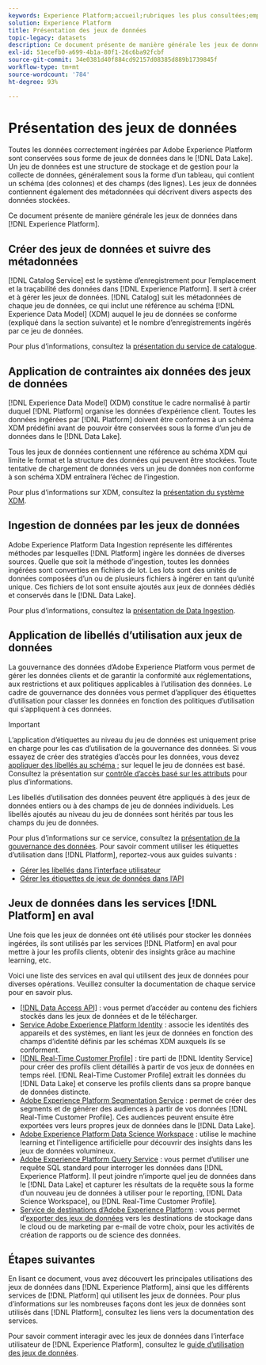 ```yaml
---
keywords: Experience Platform;accueil;rubriques les plus consultées;emplacement des données;emplacement des données;gestion des données;gestion des données;traçabilité;traçabilité;type de données;types de données;type de données
solution: Experience Platform
title: Présentation des jeux de données
topic-legacy: datasets
description: Ce document présente de manière générale les jeux de données dans Experience Platform.
exl-id: 51ecefb0-a699-4b1a-80f1-26c6ba92fcbf
source-git-commit: 34e0381d40f884cd92157d08385d889b1739845f
workflow-type: tm+mt
source-wordcount: '784'
ht-degree: 93%

---
```


# Présentation des jeux de données

Toutes les données correctement ingérées par Adobe Experience Platform sont conservées sous forme de jeux de données dans le [!DNL Data Lake]. Un jeu de données est une structure de stockage et de gestion pour la collecte de données, généralement sous la forme d’un tableau, qui contient un schéma (des colonnes) et des champs (des lignes). Les jeux de données contiennent également des métadonnées qui décrivent divers aspects des données stockées.

Ce document présente de manière générale les jeux de données dans [!DNL Experience Platform].

## Créer des jeux de données et suivre des métadonnées

[!DNL Catalog Service] est le système d’enregistrement pour l’emplacement et la traçabilité des données dans [!DNL Experience Platform]. Il sert à créer et à gérer les jeux de données. [!DNL Catalog] suit les métadonnées de chaque jeu de données, ce qui inclut une référence au schéma [!DNL Experience Data Model] (XDM) auquel le jeu de données se conforme (expliqué dans la section suivante) et le nombre d’enregistrements ingérés par ce jeu de données.

Pour plus d’informations, consultez la [présentation du service de catalogue](../home.md).

## Application de contraintes aix données des jeux de données

[!DNL Experience Data Model] (XDM) constitue le cadre normalisé à partir duquel [!DNL Platform] organise les données d’expérience client. Toutes les données ingérées par [!DNL Platform] doivent être conformes à un schéma XDM prédéfini avant de pouvoir être conservées sous la forme d’un jeu de données dans le [!DNL Data Lake].

Tous les jeux de données contiennent une référence au schéma XDM qui limite le format et la structure des données qui peuvent être stockées. Toute tentative de chargement de données vers un jeu de données non conforme à son schéma XDM entraînera l’échec de l’ingestion.

Pour plus d’informations sur XDM, consultez la [présentation du système XDM](../../xdm/home.md).

## Ingestion de données par les jeux de données

Adobe Experience Platform Data Ingestion représente les différentes méthodes par lesquelles [!DNL Platform] ingère les données de diverses sources. Quelle que soit la méthode d’ingestion, toutes les données ingérées sont converties en fichiers de lot. Les lots sont des unités de données composées d’un ou de plusieurs fichiers à ingérer en tant qu’unité unique. Ces fichiers de lot sont ensuite ajoutés aux jeux de données dédiés et conservés dans le [!DNL Data Lake].

Pour plus d’informations, consultez la [présentation de Data Ingestion](../../ingestion/home.md).

## Application de libellés d’utilisation aux jeux de données

La gouvernance des données d’Adobe Experience Platform vous permet de gérer les données clients et de garantir la conformité aux réglementations, aux restrictions et aux politiques applicables à l’utilisation des données. Le cadre de gouvernance des données vous permet d’appliquer des étiquettes d’utilisation pour classer les données en fonction des politiques d’utilisation qui s’appliquent à ces données.

>[!IMPORTANT]
>
>L’application d’étiquettes au niveau du jeu de données est uniquement prise en charge pour les cas d’utilisation de la gouvernance des données. Si vous essayez de créer des stratégies d’accès pour les données, vous devez [appliquer des libellés au schéma ;](../../xdm/tutorials/labels.md) sur lequel le jeu de données est basé. Consultez la présentation sur [contrôle d’accès basé sur les attributs](../../access-control/abac/overview.md) pour plus d’informations.

Les libellés d’utilisation des données peuvent être appliqués à des jeux de données entiers ou à des champs de jeu de données individuels. Les libellés ajoutés au niveau du jeu de données sont hérités par tous les champs du jeu de données.

Pour plus d’informations sur ce service, consultez la [présentation de la gouvernance des données](../../data-governance/home.md). Pour savoir comment utiliser les étiquettes d’utilisation dans [!DNL Platform], reportez-vous aux guides suivants :

* [Gérer les libellés dans l’interface utilisateur](../../data-governance/labels/user-guide.md)
* [Gérer les étiquettes de jeux de données dans l’API](../../data-governance/labels/dataset-api.md)

## Jeux de données dans les services [!DNL Platform] en aval

Une fois que les jeux de données ont été utilisés pour stocker les données ingérées, ils sont utilisés par les services [!DNL Platform] en aval pour mettre à jour les profils clients, obtenir des insights grâce au machine learning, etc.

Voici une liste des services en aval qui utilisent des jeux de données pour diverses opérations. Veuillez consulter la documentation de chaque service pour en savoir plus.

* [[!DNL Data Access API]](../../data-access/home.md) : vous permet d’accéder au contenu des fichiers stockés dans les jeux de données et de le télécharger.
* [Service Adobe Experience Platform Identity](../../identity-service/home.md) : associe les identités des appareils et des systèmes, en liant les jeux de données en fonction des champs d’identité définis par les schémas XDM auxquels ils se conforment.
* [[!DNL Real-Time Customer Profile]](../../profile/home.md) : tire parti de [!DNL Identity Service] pour créer des profils client détaillés à partir de vos jeux de données en temps réel. [!DNL Real-Time Customer Profile] extrait les données du [!DNL Data Lake] et conserve les profils clients dans sa propre banque de données distincte.
* [Adobe Experience Platform Segmentation Service](../../segmentation/home.md) : permet de créer des segments et de générer des audiences à partir de vos données [!DNL Real-Time Customer Profile]. Ces audiences peuvent ensuite être exportées vers leurs propres jeux de données dans le [!DNL Data Lake].
* [Adobe Experience Platform Data Science Workspace](../../data-science-workspace/home.md) : utilise le machine learning et l’intelligence artificielle pour découvrir des insights dans les jeux de données volumineux.
* [Adobe Experience Platform Query Service](../../query-service/home.md) : vous permet d’utiliser une requête SQL standard pour interroger les données dans [!DNL Experience Platform]. Il peut joindre n’importe quel jeu de données dans le [!DNL Data Lake] et capturer les résultats de la requête sous la forme d’un nouveau jeu de données à utiliser pour le reporting, [!DNL Data Science Workspace], ou [!DNL Real-Time Customer Profile].
* [Service de destinations d’Adobe Experience Platform](../../destinations/home.md) : vous permet d’[exporter des jeux de données](/help/destinations/ui/export-datasets.md) vers les destinations de stockage dans le cloud ou de marketing par e-mail de votre choix, pour les activités de création de rapports ou de science des données.

## Étapes suivantes

En lisant ce document, vous avez découvert les principales utilisations des jeux de données dans [!DNL Experience Platform], ainsi que les différents services de [!DNL Platform] qui utilisent les jeux de données. Pour plus d’informations sur les nombreuses façons dont les jeux de données sont utilisés dans [!DNL Platform], consultez les liens vers la documentation des services.

Pour savoir comment interagir avec les jeux de données dans l’interface utilisateur de [!DNL Experience Platform], consultez le [guide d’utilisation des jeux de données](user-guide.md).
